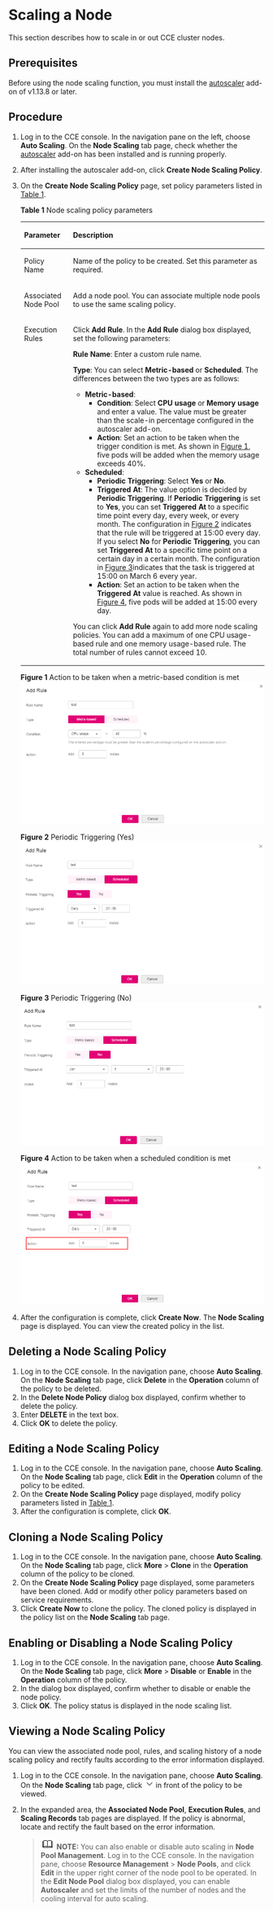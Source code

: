 # Scaling a Node<a name="cce_01_0209"></a>

This section describes how to scale in or out CCE cluster nodes.

## Prerequisites<a name="section194973810277"></a>

Before using the node scaling function, you must install the  [autoscaler](autoscaler.md)  add-on of v1.13.8 or later.

## Procedure<a name="section81948308420"></a>

1.  Log in to the CCE console. In the navigation pane on the left, choose  **Auto Scaling**. On the  **Node Scaling**  tab page, check whether the  [autoscaler](autoscaler.md)  add-on has been installed and is running properly.
2.  After installing the autoscaler add-on, click  **Create Node Scaling Policy**.
3.  On the  **Create Node Scaling Policy**  page, set policy parameters listed in  [Table 1](#table8638121213265).

    **Table  1**  Node scaling policy parameters

    <a name="table8638121213265"></a>
    <table><thead align="left"><tr id="row10638181262612"><th class="cellrowborder" valign="top" width="20.02%" id="mcps1.2.3.1.1"><p id="p1063821214265"><a name="p1063821214265"></a><a name="p1063821214265"></a>Parameter</p>
    </th>
    <th class="cellrowborder" valign="top" width="79.97999999999999%" id="mcps1.2.3.1.2"><p id="p1638181232617"><a name="p1638181232617"></a><a name="p1638181232617"></a>Description</p>
    </th>
    </tr>
    </thead>
    <tbody><tr id="row1922964644615"><td class="cellrowborder" valign="top" width="20.02%" headers="mcps1.2.3.1.1 "><p id="p9231104613468"><a name="p9231104613468"></a><a name="p9231104613468"></a>Policy Name</p>
    </td>
    <td class="cellrowborder" valign="top" width="79.97999999999999%" headers="mcps1.2.3.1.2 "><p id="p285719544104"><a name="p285719544104"></a><a name="p285719544104"></a>Name of the policy to be created. Set this parameter as required.</p>
    </td>
    </tr>
    <tr id="row42961494311"><td class="cellrowborder" valign="top" width="20.02%" headers="mcps1.2.3.1.1 "><p id="p2714182116117"><a name="p2714182116117"></a><a name="p2714182116117"></a>Associated Node Pool</p>
    </td>
    <td class="cellrowborder" valign="top" width="79.97999999999999%" headers="mcps1.2.3.1.2 "><p id="p189054447531"><a name="p189054447531"></a><a name="p189054447531"></a>Add a node pool. You can associate multiple node pools to use the same scaling policy.</p>
    </td>
    </tr>
    <tr id="row572593234714"><td class="cellrowborder" valign="top" width="20.02%" headers="mcps1.2.3.1.1 "><p id="p14725432104718"><a name="p14725432104718"></a><a name="p14725432104718"></a>Execution Rules</p>
    </td>
    <td class="cellrowborder" valign="top" width="79.97999999999999%" headers="mcps1.2.3.1.2 "><p id="p14777027105419"><a name="p14777027105419"></a><a name="p14777027105419"></a>Click <span class="uicontrol" id="uicontrol68881357514"><a name="uicontrol68881357514"></a><a name="uicontrol68881357514"></a><b>Add Rule</b></span>. In the <span class="uicontrol" id="uicontrol126941857125118"><a name="uicontrol126941857125118"></a><a name="uicontrol126941857125118"></a><b>Add Rule</b></span> dialog box displayed, set the following parameters:</p>
    <p id="p661454207"><a name="p661454207"></a><a name="p661454207"></a><span class="parmname" id="parmname2088601185216"><a name="parmname2088601185216"></a><a name="parmname2088601185216"></a><b>Rule Name</b></span>: Enter a custom rule name.</p>
    <p id="p2614341704"><a name="p2614341704"></a><a name="p2614341704"></a><span class="parmname" id="parmname24217373528"><a name="parmname24217373528"></a><a name="parmname24217373528"></a><b>Type</b></span>: You can select <span class="parmvalue" id="parmvalue2828155016525"><a name="parmvalue2828155016525"></a><a name="parmvalue2828155016525"></a><b>Metric-based</b></span> or <span class="parmvalue" id="parmvalue17444653115218"><a name="parmvalue17444653115218"></a><a name="parmvalue17444653115218"></a><b>Scheduled</b></span>. The differences between the two types are as follows:</p>
    <a name="ul56611653205511"></a><a name="ul56611653205511"></a><ul id="ul56611653205511"><li><strong id="b1598011319536"><a name="b1598011319536"></a><a name="b1598011319536"></a>Metric-based</strong>:<a name="ul1350972245920"></a><a name="ul1350972245920"></a><ul id="ul1350972245920"><li><span class="parmname" id="parmname12806202418537"><a name="parmname12806202418537"></a><a name="parmname12806202418537"></a><b>Condition</b></span>: Select <span class="parmvalue" id="parmvalue244593535311"><a name="parmvalue244593535311"></a><a name="parmvalue244593535311"></a><b>CPU usage</b></span> or <span class="parmvalue" id="parmvalue07313395537"><a name="parmvalue07313395537"></a><a name="parmvalue07313395537"></a><b>Memory usage</b></span> and enter a value. The value must be greater than the scale-in percentage configured in the autoscaler add-on.</li><li><span class="parmname" id="parmname835314140542"><a name="parmname835314140542"></a><a name="parmname835314140542"></a><b>Action</b></span>: Set an action to be taken when the trigger condition is met. As shown in <a href="#fig1083019104112">Figure 1</a>, five pods will be added when the memory usage exceeds 40%.</li></ul>
    </li><li><strong id="b98364237211"><a name="b98364237211"></a><a name="b98364237211"></a>Scheduled</strong>:<a name="ul102271758646"></a><a name="ul102271758646"></a><ul id="ul102271758646"><li><span class="parmname" id="parmname199851147221"><a name="parmname199851147221"></a><a name="parmname199851147221"></a><b>Periodic Triggering</b></span>: Select <span class="parmvalue" id="parmvalue163131580210"><a name="parmvalue163131580210"></a><a name="parmvalue163131580210"></a><b>Yes</b></span> or <span class="parmvalue" id="parmvalue5416711318"><a name="parmvalue5416711318"></a><a name="parmvalue5416711318"></a><b>No</b></span>.</li><li><span class="parmname" id="parmname10402112252"><a name="parmname10402112252"></a><a name="parmname10402112252"></a><b>Triggered At</b></span>: The value option is decided by <span class="parmname" id="parmname133114101561"><a name="parmname133114101561"></a><a name="parmname133114101561"></a><b>Periodic Triggering</b></span>. If <span class="parmname" id="parmname1195885814616"><a name="parmname1195885814616"></a><a name="parmname1195885814616"></a><b>Periodic Triggering</b></span> is set to <span class="parmvalue" id="parmvalue149161641715"><a name="parmvalue149161641715"></a><a name="parmvalue149161641715"></a><b>Yes</b></span>, you can set <span class="parmname" id="parmname119685581177"><a name="parmname119685581177"></a><a name="parmname119685581177"></a><b>Triggered At</b></span> to a specific time point every day, every week, or every month. The configuration in <a href="#fig15641103912113">Figure 2</a> indicates that the rule will be triggered at 15:00 every day. If you select <span class="parmvalue" id="parmvalue655693781015"><a name="parmvalue655693781015"></a><a name="parmvalue655693781015"></a><b>No</b></span> for <span class="parmname" id="parmname1864114471012"><a name="parmname1864114471012"></a><a name="parmname1864114471012"></a><b>Periodic Triggering</b></span>, you can set <span class="parmname" id="parmname1723815811017"><a name="parmname1723815811017"></a><a name="parmname1723815811017"></a><b>Triggered At</b></span> to a specific time point on a certain day in a certain month. The configuration in <a href="#fig1426162312211">Figure 3</a>indicates that the task is triggered at 15:00 on March 6 every year.</li><li><span class="parmname" id="parmname53781332141"><a name="parmname53781332141"></a><a name="parmname53781332141"></a><b>Action</b></span>: Set an action to be taken when the <span class="parmname" id="parmname1086392821616"><a name="parmname1086392821616"></a><a name="parmname1086392821616"></a><b>Triggered At</b></span> value is reached. As shown in <a href="#fig33041138310">Figure 4</a>, five pods will be added at 15:00 every day.</li></ul>
    </li></ul>
    <p id="p162368519564"><a name="p162368519564"></a><a name="p162368519564"></a>You can click <strong id="b39038611617"><a name="b39038611617"></a><a name="b39038611617"></a>Add Rule</strong> again to add more node scaling policies. You can add a maximum of one CPU usage-based rule and one memory usage-based rule. The total number of rules cannot exceed 10.</p>
    </td>
    </tr>
    </tbody>
    </table>

    **Figure  1**  Action to be taken when a metric-based condition is met<a name="fig1083019104112"></a>  
    ![](figures/action-to-be-taken-when-a-metric-based-condition-is-met.png "action-to-be-taken-when-a-metric-based-condition-is-met")

    **Figure  2**  Periodic Triggering \(Yes\)<a name="fig15641103912113"></a>  
    ![](figures/periodic-triggering-(yes).png "periodic-triggering-(yes)")

    **Figure  3**  Periodic Triggering \(No\)<a name="fig1426162312211"></a>  
    ![](figures/periodic-triggering-(no).png "periodic-triggering-(no)")

    **Figure  4**  Action to be taken when a scheduled condition is met<a name="fig33041138310"></a>  
    ![](figures/action-to-be-taken-when-a-scheduled-condition-is-met.png "action-to-be-taken-when-a-scheduled-condition-is-met")

4.  After the configuration is complete, click  **Create Now**. The  **Node Scaling**  page is displayed. You can view the created policy in the list.

## Deleting a Node Scaling Policy<a name="section12412142815127"></a>

1.  Log in to the CCE console. In the navigation pane, choose  **Auto Scaling**. On the  **Node Scaling**  tab page, click  **Delete**  in the  **Operation**  column of the policy to be deleted.
2.  In the  **Delete Node Policy**  dialog box displayed, confirm whether to delete the policy.
3.  Enter  **DELETE**  in the text box.
4.  Click  **OK**  to delete the policy.

## Editing a Node Scaling Policy<a name="section1811041171219"></a>

1.  Log in to the CCE console. In the navigation pane, choose  **Auto Scaling**. On the  **Node Scaling**  tab page, click  **Edit**  in the  **Operation**  column of the policy to be edited.
2.  On the  **Create Node Scaling Policy**  page displayed, modify policy parameters listed in  [Table 1](#table8638121213265).
3.  After the configuration is complete, click  **OK**.

## Cloning a Node Scaling Policy<a name="section12876105120126"></a>

1.  Log in to the CCE console. In the navigation pane, choose  **Auto Scaling**. On the  **Node Scaling**  tab page, click  **More**  \>  **Clone**  in the  **Operation**  column of the policy to be cloned.
2.  On the  **Create Node Scaling Policy**  page displayed, some parameters have been cloned. Add or modify other policy parameters based on service requirements.
3.  Click  **Create Now**  to clone the policy. The cloned policy is displayed in the policy list on the  **Node Scaling**  tab page.

## Enabling or Disabling a Node Scaling Policy<a name="section2151186136"></a>

1.  Log in to the CCE console. In the navigation pane, choose  **Auto Scaling**. On the  **Node Scaling**  tab page, click  **More**  \>  **Disable**  or  **Enable**  in the  **Operation**  column of the policy.
2.  In the dialog box displayed, confirm whether to disable or enable the node policy.
3.  Click  **OK**. The policy status is displayed in the node scaling list.

## Viewing a Node Scaling Policy<a name="section1819811305414"></a>

You can view the associated node pool, rules, and scaling history of a node scaling policy and rectify faults according to the error information displayed.

1.  Log in to the CCE console. In the navigation pane, choose  **Auto Scaling**. On the  **Node Scaling**  tab page, click  ![](figures/icon-monitoring-12.png)  in front of the policy to be viewed.
2.  In the expanded area, the  **Associated Node Pool**,  **Execution Rules**, and  **Scaling Records**  tab pages are displayed. If the policy is abnormal, locate and rectify the fault based on the error information.

    >![](public_sys-resources/icon-note.gif) **NOTE:** 
    >You can also enable or disable auto scaling in  **Node Pool Management**. Log in to the CCE console. In the navigation pane, choose  **Resource Management**  \>  **Node Pools**, and click  **Edit**  in the upper right corner of the node pool to be operated. In the  **Edit Node Pool**  dialog box displayed, you can enable  **Autoscaler**  and set the limits of the number of nodes and the cooling interval for auto scaling.


